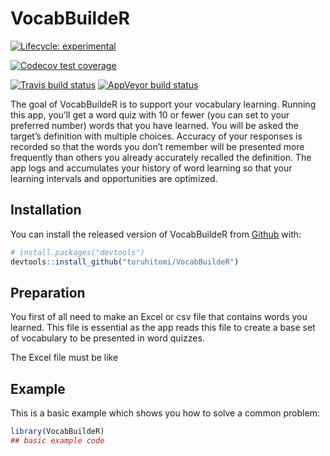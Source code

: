 
<!-- README.md is generated from README.Rmd. Please edit that file -->

# VocabBuildeR

<!-- badges: start -->

[![Lifecycle:
experimental](https://img.shields.io/badge/lifecycle-experimental-orange.svg)](https://lifecycle.r-lib.org/articles/stages.html#experimental)

[![Codecov test
coverage](https://codecov.io/gh/toruhitomi/VocabBuildeR/branch/master/graph/badge.svg)](https://codecov.io/gh/toruhitomi/VocabBuildeR?branch=master)

[![Travis build
status](https://travis-ci.com/toruhitomi/VocabBuildeR.svg?branch=master)](https://travis-ci.com/toruhitomi/VocabBuildeR)
[![AppVeyor build
status](https://ci.appveyor.com/api/projects/status/github/toruhitomi/VocabBuildeR?branch=master&svg=true)](https://ci.appveyor.com/project/toruhitomi/VocabBuildeR)

<!-- badges: end -->

The goal of VocabBuildeR is to support your vocabulary learning. Running
this app, you’ll get a word quiz with 10 or fewer (you can set to your
preferred number) words that you have learned. You will be asked the
target’s definition with multiple choices. Accuracy of your responses is
recorded so that the words you don’t remember will be presented more
frequently than others you already accurately recalled the definition.
The app logs and accumulates your history of word learning so that your
learning intervals and opportunities are optimized.

## Installation

You can install the released version of VocabBuildeR from
[Github](https://github.com/toruhitomi/VocabBuildeR) with:

``` r
# install.packages("devtools")
devtools::install_github("toruhitomi/VocabBuildeR")
```

## Preparation

You first of all need to make an Excel or csv file that contains words
you learned. This file is essential as the app reads this file to create
a base set of vocabulary to be presented in word quizzes.

The Excel file must be like

## Example

This is a basic example which shows you how to solve a common problem:

``` r
library(VocabBuildeR)
## basic example code
```
